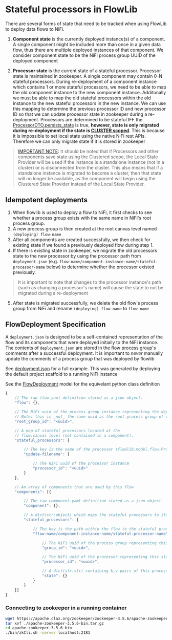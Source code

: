 # Stateful processors in FlowLib #

There are several forms of state that need to be tracked when using FlowLib to deploy data flows to NiFi.

1. __Component state__ is the currently deployed instance(s) of a component. A single component might be included more than once in a given data flow, thus there are multiple deployed instances of that component. We consider component state to be the NiFi process group UUID of the deployed component

2. __Processor state__ is the current state of a stateful processor. Processor state is maintained in zookeeper. A single component may contain 0-N stateful processors.  During re-deployment of a component instance which contains 1 or more stateful processors, we need to be able to map the old component instance to the new component instance. Additonally we must be able to map the old stateful processors within the old instance to the new stateful processors in the new instance.  We can use this mapping to determine the previous processor ID and new processor ID so that we can update processor state in zookeeper during a re-deployment. Processors are determined to be stateful IFF the [ProcessorDTO.persists_state](https://nipyapi.readthedocs.io/en/latest/nipyapi-docs/nipyapi.nifi.models.html#nipyapi.nifi.models.processor_dto.ProcessorDTO.persists_state) is true, __however, state is only migrated during re-deployment if the state is [CLUSTER scoped](https://nipyapi.readthedocs.io/en/latest/nipyapi-docs/nipyapi.nifi.models.html#nipyapi.nifi.models.state_map_dto.StateMapDTO.scope)__. This is because it is impossible to set local state using the native NiFi rest APIs.  Therefore we can only migrate state if it is stored in zookeeper

> [IMPORTANT NOTE](https://nifi.apache.org/docs/nifi-docs/html/administration-guide.html#state_providers):
It should be noted that if Processors and other components save state using the Clustered scope, the Local State Provider will be used if the instance is a standalone instance (not in a cluster) or is disconnected from the cluster. This also means that if a standalone instance is migrated to become a cluster, then that state will no longer be available, as the component will begin using the Clustered State Provider instead of the Local State Provider.


## Idempotent deployments ##

1. When flowlib is used to deploy a flow to NiFi, it first checks to see whether a process group exists with the same name in NiFi's root process group.
2. A new process group is then created at the root canvas level named `(deploying) flow-name`
3. After all components are created successfully, we then check for existing state if we found a previously deployed flow during step 1.
4. If there is existing state in zookeeper, we migrate the old processors state to the new processor by using the processor path from `deployment.json` (e.g. `flow-name/component-instance-name/stateful-processor-name` below) to determine whether the processor existed previously.

> It is important to note that changes to the processor instance's path (such as changing a processor's name) will cause the state to not be migrated during a re-deployment

5. After state is migrated successfully, we delete the old flow's process group from NiFi and rename `(deploying) flow-name` to `flow-name`


## FlowDeployment Specification ##

A `deployment.json` is designed to be a self-contained representation of the flow and its components that were
deployed initially to the NiFi instance. The contents of `deployment.json` are stored in the flow process group's comments after a successful deployment. It is important to _never_ manually update the comments of a process group that was deployed by flowlib

See [deployment.json](./deployment.json) for a full example. This was generated by deploying the default project scaffold to a running NiFi instance

See the [FlowDeployment](../flowlib/model/deployment.py) model for the equivelant python class definition

```js
{
    // The raw flow.yaml definition stored as a json object.
    "flow": {},

    // The NiFi uuid of the process group instance representing the deployed flow.
    // Note: this is _not_ the same uuid as the root process group of the NiFi instance.
    "root_group_id": "<uuid>",

    // A map of stateful processors located at the
    // flow.canvas level (not contained in a component).
    "stateful_processors": {

        // The key is the name of the processor (flowlib.model.flow.Processor.name)
        "update-filename": {

            // The NiFi uuid of the processor instance
            "processor_id": "<uuid>"
        }
    },

    // An array of components that are used by this flow
    "components": [{

        // The raw component.yaml definition stored as a json object.
        "component": {},

        // A dict(str:object) which maps the stateful processors to its
        "stateful_processors": {

            // The key is the path within the flow to the stateful processor instance
            "flow-name/component-instance-name/stateful-processor-name": {

                // The NiFi uuid of the process group representing this component instance
                "group_id": "<uuid>",

                // The NiFi uuid of the processor representing this stateful processor instance
                "processor_id": "<uuid>",

                // A dict(str:str) containing k,v pairs of this processor's state stored in zookeeper
                "state": {}
            }
        }
    }]
}
```


### Connecting to zookeeper in a running container ###

```bash
wget https://apache.claz.org/zookeeper/zookeeper-3.5.6/apache-zookeeper-3.5.6-bin.tar.gz
tar xvf ./apache-zookeeper-3.5.6-bin.tar.gz
cd apache-zookeeper-3.5.6-bin
./bin/zkCli.sh -server localhost:2181
```
